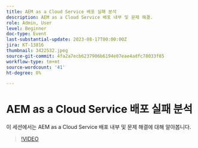 ```yaml
---
title: AEM as a Cloud Service 배포 실패 분석
description: AEM as a Cloud Service 배포 내부 및 문제 해결.
role: Admin, User
level: Beginner
doc-type: Event
last-substantial-update: 2023-08-17T00:00:00Z
jira: KT-13816
thumbnail: 3422532.jpeg
source-git-commit: 4fa2a7ecb6237906b6194e07eae4adfc78033f85
workflow-type: tm+mt
source-wordcount: '41'
ht-degree: 0%

---
```


# AEM as a Cloud Service 배포 실패 분석

이 세션에서는 AEM as a Cloud Service 배포 내부 및 문제 해결에 대해 알아봅니다.

>[!VIDEO](https://video.tv.adobe.com/v/3422532/?learn=on)
